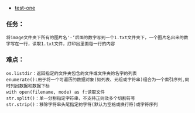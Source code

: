 * [test-one](https://github.com/Hongyu-Pang/test/blob/master/test-one.ipynb)
### 任务：
    将image文件夹下所有的图片名'-‘后面的数字写到一个1.txt文件夹下，一个图片名出来的数字写在一行，读取1.txt文件，打印出里面每一行的内容
### 难点：
    os.listdir：返回指定的文件夹包含的文件或文件夹的名字的列表
    enumerate():用于将一个可遍历的数据对象(如列表、元组或字符串)组合为一个索引序列,同时列出数据和数据下标
    with open(filename, mode) as f:读取文件
    str.split()：单一分割指定字符串，不支持正则及多个切割符号
    str.strip()：移除字符串头尾指定的字符(默认为空格或换行符)或字符序列
